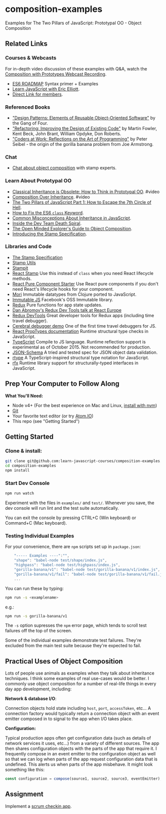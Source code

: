 # composition-examples

Examples for The Two Pillars of JavaScript: Prototypal OO - Object Composition

## Related Links

### Courses & Webcasts

For in-depth video discussion of these examples with Q&A, watch the [Composition with Prototypes Webcast Recording](https://ericelliottjs.com/product/webcast-monday-oct-19th-the-two-pillars-of-js-composition-with-prototypes/).

* [ES6 ROADMAP](https://gist.github.com/ericelliott/c31dfd2b937268e5a2c2) Syntax primer + Examples
* [Learn JavaScript with Eric Elliott](https://ericelliottjs.com).
* [Direct Link for members](https://ericelliottjs.com/premium-content/two-pillars-composition-with-prototypes/).

### Referenced Books
* ["Design Patterns: Elements of Reusable Object-Oriented Software"](http://www.amazon.com/gp/product/0201634988?ie=UTF8&camp=213733&creative=393185&creativeASIN=0201634988&linkCode=shr&tag=eejs-20&linkId=TMIKXHFQF7AJOQUF) by the Gang of Four.
* ["Refactoring: Improving the Design of Existing Code"](http://www.amazon.com/gp/product/0201485672?ie=UTF8&camp=213733&creative=393185&creativeASIN=0201485672&linkCode=shr&tag=eejs-20&linkId=Z3J7SLZ25QEGYKJ6&creativeASIN=0201485672) by Martin Fowler, Kent Beck, John Brant, William Opdyke, Don Roberts.
* ["Coders at Work: Reflections on the Art of Programming"](http://www.amazon.com/gp/product/1430219483?ie=UTF8&camp=213733&creative=393185&creativeASIN=1430219483&linkCode=shr&tag=eejs-20&linkId=LOH6AUEYXFSKKFTP) by Peter Seibel - the origin of the gorilla banana problem from Joe Armstrong.

### Chat
* [Chat about object composition](https://gitter.im/stampit-org/stampit) with stamp experts.

### Learn About Prototypal OO
* [Classical Inheritance is Obsolete: How to Think in Prototypal OO](https://vimeo.com/69255635). #video
* [Composition Over Inheritance](https://www.youtube.com/watch?v=wfMtDGfHWpA). #video
* [The Two Pillars of JavaScript Part 1: How to Escape the 7th Circle of Hell](https://medium.com/javascript-scene/the-two-pillars-of-javascript-ee6f3281e7f3).
* [How to Fix the ES6 `class` Keyword](https://medium.com/javascript-scene/how-to-fix-the-es6-class-keyword-2d42bb3f4caf).
* [Common Misconceptions About Inheritance in JavaScript](https://medium.com/javascript-scene/common-misconceptions-about-inheritance-in-javascript-d5d9bab29b0a).
* [Inside the Dev Team Death Spiral](https://medium.com/javascript-scene/inside-the-dev-team-death-spiral-6a7ea255467b).
* [The Open Minded Explorer's Guide to Object Composition](https://medium.com/javascript-scene/the-open-minded-explorer-s-guide-to-object-composition-88fe68961bed).
* [Introducing the Stamp Specification](https://medium.com/javascript-scene/introducing-the-stamp-specification-77f8911c2fee).

### Libraries and Code
* [The Stamp Specification](https://github.com/stampit-org/stamp-specification)
* [Stamp Utils](https://github.com/stampit-org/stamp-utils)
* [Stampit](https://github.com/stampit-org/stampit)
* [React Stamp](https://github.com/stampit-org/react-stamp) Use this instead of `class` when you need React lifecycle methods.
* [React Pure Component Starter](https://github.com/ericelliott/react-pure-component-starter) Use React pure components if you don't need React's lifecycle hooks for your component.
* [Mori](https://github.com/swannodette/mori) Immutable datatypes from Clojure ported to JavaScript.
* [Immutable JS](https://facebook.github.io/immutable-js/) Facebook's OSS Immutable library.
* [Redux](https://github.com/rackt/redux) Pure functions for app state updates.
* [Dan Abromov's Redux Dev Tools talk at React Europe](https://www.youtube.com/watch?v=xsSnOQynTHs)
* [Redux DevTools](https://github.com/gaearon/redux-devtools) Great developer tools for Redux apps (including time travel debugger).
* [Cerebral debugger demo](https://www.youtube.com/watch?v=Fo86aiBoomE) One of the first time travel debuggers for JS.
* [React PropTypes documentation](https://facebook.github.io/react/docs/reusable-components.html) Runtime structural type checks in JavaScript.
* [TypeScript](http://www.typescriptlang.org/) Compile to JS language. Runtime reflection support is experimental as of October 2015. Not recommended for production.
* [JSON-Schema](http://json-schema.org/documentation.html) A tried and tested spec for JSON object data validation.
* [rtype](https://github.com/ericelliott/rtype#rtype) A TypeScript-inspired structural type notation for JavaScript.
* [rfx](https://github.com/ericelliott/rfx) Runtime library support for structurally-typed interfaces in JavaScript.

## Prep Your Computer to Follow Along

**What You'll Need:**

* Node v4+ (For the best experience on Mac and Linux, [install with nvm](https://github.com/creationix/nvm))
* [Git](https://help.github.com/articles/set-up-git/)
* Your favorite text editor (or try [Atom.IO](https://atom.io/))
* This repo (see "Getting Started")


## Getting Started

### Clone & install:

```sh
git clone git@github.com:learn-javascript-courses/composition-examples.git
cd composition-examples
npm install
```

### Start Dev Console

```sh
npm run watch
```

Experiment with the files in `examples/` and `test/`. Whenever you save, the dev console will run lint and the test suite automatically.

You can exit the console by pressing CTRL+C (Win keyboard) or Command+C (Mac keyboard).


### Testing Individual Examples

For your convenience, there are `npm` scripts set up in `package.json`:

```js
    "----- Examples ----":"",
    "shape": "babel-node test/shape/index.js",
    "highpass": "babel-node test/highpass/index.js",
    "gorilla-banana/v1": "babel-node test/gorilla-banana/v1/index.js",
    "gorilla-banana/v1/fail": "babel-node test/gorilla-banana/v1/fail.js"
    ...
```

You can run these by typing:

```sh
npm run -s <examplename>
```

e.g.:

```sh
npm run -s gorilla-banana/v1
```

The `-s` option supresses the `npm` error page, which tends to scroll test failures off the top of the screen.

Some of the individual examples demonstrate test failures. They're excluded from the main test suite because they're expected to fail.


## Practical Uses of Object Composition

Lots of people use animals as examples when they talk about inheritance techniques. I think some examples of real use-cases would be better. I commonly use object composition for a number of real-life things in every day app development, including:

**Network & database I/O**:

Connection objects hold state including `host`, `port`, `accessToken`, etc... A connection factory would typically return a connection object with an event emitter composed in to signal to the app when I/O takes place.

**Configuration:**

Typical production apps often get configuration data (such as details of network services it uses, etc...) from a variety of different sources. The app then shares configuration objects with the parts of the app that require it. I frequently compose in an event emitter to the configuration object as well so that we can log when parts of the app request configuration data that is undefined. This alerts us when parts of the app misbehave. It might look something like this:


```js
const configuration = compose(source1, source2, source3, eventEmitter);
```

## Assignment

Implement a [scrum checkin app](https://github.com/ericelliott/checkin/blob/master/README.md).
